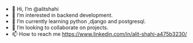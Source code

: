- 👋 Hi, I’m @alitshahi
- 👀 I’m interested in backend development.
- 🌱 I’m currently learning python ,django and postgresql.
- 💞️ I’m looking to collaborate on projects.
- 📫 How to reach me https://www.linkedin.com/in/alit-shahi-a475b3230/

<!---
alitshahi/alitshahi is a ✨ special ✨ repository because its `README.md` (this file) appears on your GitHub profile.
You can click the Preview link to take a look at your changes.
--->
